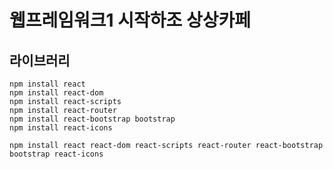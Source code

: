 # 웹프레임워크1 시작하조 상상카페

## 라이브러리
```
npm install react
npm install react-dom
npm install react-scripts
npm install react-router
npm install react-bootstrap bootstrap
npm install react-icons
```
```
npm install react react-dom react-scripts react-router react-bootstrap bootstrap react-icons
```

